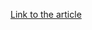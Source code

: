 [Link to the article](https://www.bitdefender.com/files/News/CaseStudies/study/353/Bitdefender-Whitepaper-StrongPity-APT.pdf)
